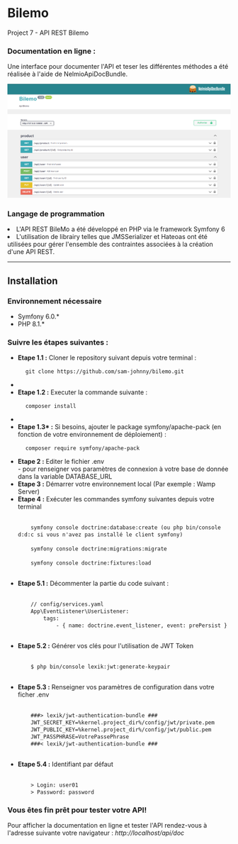# Bilemo
Project 7 - API REST Bilemo

<h3>Documentation en ligne :</h3>
<p>Une interface pour documenter l'API et teser les différentes méthodes a été réalisée à l'aide de NelmioApiDocBundle.</p>

![ScreenShot](apidoc.PNG)

<h3>Langage de programmation</h3>

<ul>
</ul>
<li>L'API REST BileMo a été développé en PHP via le framework Symfony 6</li>
<li>L'utilisation de librairy telles que JMSSerializer et Hateoas ont été utilisées pour gérer l'ensemble des contraintes associées à la création d'une API REST.

<hr>
<h2>Installation</h2>
<h3>Environnement nécessaire</h3>
<ul>
  <li>Symfony 6.0.*</li>
  <li>PHP 8.1.*</li>
</ul>
<h3>Suivre les étapes suivantes :</h3>
<ul>
  <li><b>Etape 1.1 :</b> Cloner le repository suivant depuis votre terminal :</li>
  <pre>
  <code>git clone https://github.com/sam-johnny/bilemo.git</code></pre>     
  <li>
   <li><b>Etape 1.2 :</b> Executer la commande suivante :</li>
  <pre>
  <code>composer install</code></pre>     
  <li>
    <li><b>Etape 1.3* :</b> Si besoins, ajouter le package symfony/apache-pack (en fonction de votre environnement de déploiement) :</li>
  <pre>
  <code>composer require symfony/apache-pack</code></pre>     
  <li><b>Etape 2 :</b> Editer le fichier .env </li>
    - pour renseigner vos paramètres de connexion à votre base de donnée dans la variable DATABASE_URL
  <li><b>Etape 3 :</b> Démarrer votre environnement local (Par exemple : Wamp Server)</li>
  <li><b>Etape 4 :</b> Exécuter les commandes symfony suivantes depuis votre terminal</li>
  <pre><code>
    symfony console doctrine:database:create (ou php bin/console d:d:c si vous n'avez pas installé le client symfony)<br/>
    symfony console doctrine:migrations:migrate<br/>
    symfony console doctrine:fixtures:load 
  </code></pre>
  <li><b>Etape 5.1 :</b> Décommenter la partie du code suivant :</li>
  <pre><code>
    // config/services.yaml
    App\EventListener\UserListener:
        tags:
            - { name: doctrine.event_listener, event: prePersist }
  </code></pre>
<li><b>Etape 5.2 :</b> Générer vos clés pour l'utilisation de JWT Token</li>
  <pre><code>
    $ php bin/console lexik:jwt:generate-keypair
  </code></pre>
  <li><b>Etape 5.3 :</b> Renseigner vos paramètres de configuration dans votre ficher .env</li>
  <pre><code>
    ###> lexik/jwt-authentication-bundle ###
    JWT_SECRET_KEY=%kernel.project_dir%/config/jwt/private.pem
    JWT_PUBLIC_KEY=%kernel.project_dir%/config/jwt/public.pem
    JWT_PASSPHRASE=VotrePassePhrase
    ###< lexik/jwt-authentication-bundle ###
  </code></pre>
  <li><b>Etape 5.4 :</b> Identifiant par défaut </li>
  <pre><code>
    > Login: user01
    > Password: password
</code></pre>
</ul>

<h3>Vous êtes fin prêt pour tester votre API!</h3>

<p>Pour afficher la documentation en ligne et tester l'API rendez-vous à l'adresse suivante votre navigateur : <em>http://localhost/api/doc</em></p>

